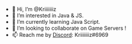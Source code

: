 - 👋 Hi, I’m @Kriiiiiiiz
- 👀 I’m interested in Java & JS.
- 🌱 I’m currently learning Java Script.
- 💞️ I’m looking to collaborate on Game Servers !
- 📫 Reach me by [Discord](https://discord.io/KrizOnDev): Kriiiiiiiz#6969

<!---
Kriiiiiiiz/Kriiiiiiiz is a ✨ special ✨ repository because its `README.md` (this file) appears on your GitHub profile.
You can click the Preview link to take a look at your changes.
--->
